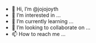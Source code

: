- 👋 Hi, I’m @jojojoyth
- 👀 I’m interested in ...
- 🌱 I’m currently learning ...
- 💞️ I’m looking to collaborate on ...
- 📫 How to reach me ...

<!---
jojojoyth/jojojoyth is a ✨ special ✨ repository because its `README.md` (this file) appears on your GitHub profile.
You can click the Preview link to take a look at your changes.
--->
